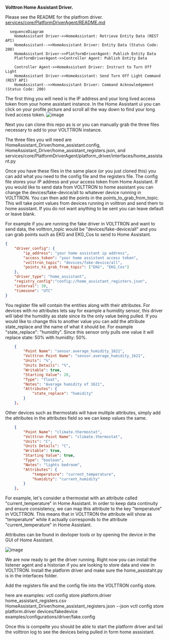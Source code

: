 **Volttron Home Assistant Driver.** 

Please see the README for the platfrom driver.
[services/core/PlatformDriverAgent/README.md](https://github.com/riley206/Rileys_volttron/blob/55146b78d3ab7f53d08598df272cdda2d0aa8d3d/services/core/PlatformDriverAgent/README.md)
```mermaid
  sequenceDiagram
    HomeAssistant Driver->>HomeAssistant: Retrieve Entity Data (REST API)
    HomeAssistant-->>HomeAssistant Driver: Entity Data (Status Code: 200)
    HomeAssistant Driver->>PlatformDriverAgent: Publish Entity Data
    PlatformDriverAgent->>Controller Agent: Publish Entity Data

    Controller Agent->>HomeAssistant Driver: Instruct to Turn Off Light
    HomeAssistant Driver->>HomeAssistant: Send Turn Off Light Command (REST API)
    HomeAssistant-->>HomeAssistant Driver: Command Acknowledgement (Status Code: 200)

```
The first thing you will need is the IP address and your long lived access token from your home assistant instance. 
In the Home Assistant ui you can click on your profile picture and scroll all the way down to find your long lived access token. 
![image](https://github.com/riley206/Rileys_volttron/assets/89715390/deb8d632-b0db-45de-ac7d-88c27e5fb2a1)


Next you can clone this repo as is or you can manually grab the three files necessary to add to your VOLTTRON instance. 

The three files you will need are HomeAssistant_Driver/home_assistant.config, HomeAssistant_Driver/home_assistant_registers.json, and services/core/PlatformDriverAgent/platform_driver/interfaces/home_assistant.py

Once you have these files in the same place (or you just cloned this) you can add what you need to the config file and the registers file. The config file stores your IP address and your access token from Home Assistant. If you would like to send data from VOLTTRON to home assistant you can change the devices/fake-device/all to whatever device running in VOLTTRON. You can then add the points in the points_to_grab_from_topic. This will take point values from devices running in volttron and send them to home assistant. If you do not want anything to be sent you can leave default or leave blank.

For example if you are running the fake driver in VOLTTRON and want to send data, the volttron_topic would be "devices/fake-device/all" and you can grab points such as EKG and EKG_Cos to send to Home Assistant.
```json
{
    "driver_config": {
        "ip_address": "your home assistant ip address",
        "access_token": "your home assistant access token",
        "volttron_topic": "devices/fake-device/all",
        "points_to_grab_from_topic": ["EKG", "EKG_Cos"]
    },
    "driver_type": "home_assistant",
    "registry_config":"config://home_assistant_registers.json",
    "interval": 30,
    "timezone": "UTC"
}
```
You register file will contain the entities along with their attributes. For devices with no attributes lets say for example a humidity sensor, this driver will label the humidity as state since its the only value being pulled. If you would like to change this to another value you can add the attribute state_replace and the name of what it should be. For example "state_replace": "humidity". Since this sensor only pulls one value it will replace state: 50% with humidity: 50%.

```json
    {
        "Point Name": "sensor.average_humidity_1621",
        "Volttron Point Name": "sensor.average_humidity_1621",
        "Units": "%",
        "Units Details": "%",
        "Writable": true,
        "Starting Value": 20,
        "Type": "float",
        "Notes": "Average humidity of 1621",
        "Attributes": {
            "state_replace": "humidity"
        }
    },
```

Other devices such as thermostats will have multiple attributes, simply add the attributes in the attributes field so we can keep values the same. 

```json
    {
        "Point Name": "climate.thermostat",
        "Volttron Point Name": "climate.thermostat",
        "Units": "C",
        "Units Details": "C",
        "Writable": true,
        "Starting Value": true,
        "Type": "boolean",
        "Notes": "lights bedroom",
        "Attributes": {
            "temperature": "current_temperature",
            "humidity": "current_humidity"
        }
    },
```
For example, let's consider a thermostat with an attribute called "current_temperature" in Home Assistant. In order to keep data continuity and ensure consistency, we can map this attribute to the key "temperature" in VOLTTRON. This means that in VOLTTRON the attribute will show as "temperature" while it actually corresponds to the attribute "current_temperature" in Home Assistant. 

Attributes can be found in devloper tools or by opening the device in the GUI of Home Assistant. 

![image](https://github.com/riley206/Rileys_volttron/assets/89715390/a367e61e-8b73-4f35-a179-dfda235ddcbe)


We are now ready to get the driver running. Right now you can install the listener agent and a historian if you are looking to store data and view in VOLTTRON. Install the platform driver and make sure the home_assistaht.py is in the interfaces folder. 

Add the registers file and the config file into the VOLTTRON config store. 

here are examples:  vctl config store platform.driver home_assistant_registers.csv HomeAssistant_Driver/home_assistant_registers.json --json
                    vctl config store platform.driver devices/fakedevice examples/configurations/driver/fake.config

Once this is compelte you should be able to start the platform driver and tail the volttron log to see the devices being pulled in form home asssistant. 
